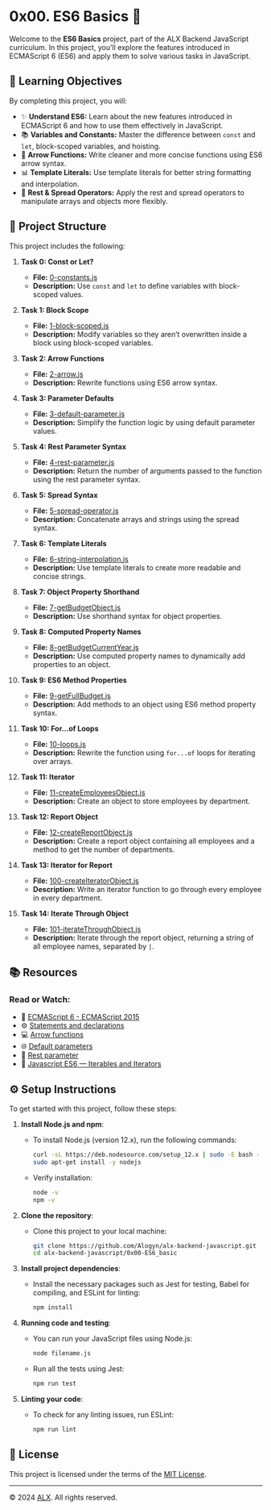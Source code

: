 # 0x00. ES6 Basics 📜

Welcome to the **ES6 Basics** project, part of the ALX Backend JavaScript curriculum. In this project, you'll explore the features introduced in ECMAScript 6 (ES6) and apply them to solve various tasks in JavaScript.

## 📝 Learning Objectives

By completing this project, you will:

- ✨ **Understand ES6:** Learn about the new features introduced in ECMAScript 6 and how to use them effectively in JavaScript.
- 📚 **Variables and Constants:** Master the difference between `const` and `let`, block-scoped variables, and hoisting.
- 🔧 **Arrow Functions:** Write cleaner and more concise functions using ES6 arrow syntax.
- 📊 **Template Literals:** Use template literals for better string formatting and interpolation.
- 🚀 **Rest & Spread Operators:** Apply the rest and spread operators to manipulate arrays and objects more flexibly.

## 📂 Project Structure

This project includes the following:

1. **Task 0: Const or Let?**  
   - **File:** [0-constants.js](./0-constants.js)  
   - **Description:** Use `const` and `let` to define variables with block-scoped values.

2. **Task 1: Block Scope**  
   - **File:** [1-block-scoped.js](./1-block-scoped.js)  
   - **Description:** Modify variables so they aren’t overwritten inside a block using block-scoped variables.

3. **Task 2: Arrow Functions**  
   - **File:** [2-arrow.js](./2-arrow.js)  
   - **Description:** Rewrite functions using ES6 arrow syntax.

4. **Task 3: Parameter Defaults**  
   - **File:** [3-default-parameter.js](./3-default-parameter.js)  
   - **Description:** Simplify the function logic by using default parameter values.

5. **Task 4: Rest Parameter Syntax**  
   - **File:** [4-rest-parameter.js](./4-rest-parameter.js)  
   - **Description:** Return the number of arguments passed to the function using the rest parameter syntax.

6. **Task 5: Spread Syntax**  
   - **File:** [5-spread-operator.js](./5-spread-operator.js)  
   - **Description:** Concatenate arrays and strings using the spread syntax.

7. **Task 6: Template Literals**  
   - **File:** [6-string-interpolation.js](./6-string-interpolation.js)  
   - **Description:** Use template literals to create more readable and concise strings.

8. **Task 7: Object Property Shorthand**  
   - **File:** [7-getBudgetObject.js](./7-getBudgetObject.js)  
   - **Description:** Use shorthand syntax for object properties.

9. **Task 8: Computed Property Names**  
   - **File:** [8-getBudgetCurrentYear.js](./8-getBudgetCurrentYear.js)  
   - **Description:** Use computed property names to dynamically add properties to an object.

10. **Task 9: ES6 Method Properties**  
    - **File:** [9-getFullBudget.js](./9-getFullBudget.js)  
    - **Description:** Add methods to an object using ES6 method property syntax.

11. **Task 10: For...of Loops**  
    - **File:** [10-loops.js](./10-loops.js)  
    - **Description:** Rewrite the function using `for...of` loops for iterating over arrays.

12. **Task 11: Iterator**  
    - **File:** [11-createEmployeesObject.js](./11-createEmployeesObject.js)  
    - **Description:** Create an object to store employees by department.

13. **Task 12: Report Object**  
    - **File:** [12-createReportObject.js](./12-createReportObject.js)  
    - **Description:** Create a report object containing all employees and a method to get the number of departments.

14. **Task 13: Iterator for Report**  
    - **File:** [100-createIteratorObject.js](./100-createIteratorObject.js)  
    - **Description:** Write an iterator function to go through every employee in every department.

15. **Task 14: Iterate Through Object**  
    - **File:** [101-iterateThroughObject.js](./101-iterateThroughObject.js)  
    - **Description:** Iterate through the report object, returning a string of all employee names, separated by `|`.

## 📚 Resources

### Read or Watch:

- 📘 [ECMAScript 6 - ECMAScript 2015](https://www.w3schools.com/js/js_es6.asp)
- ⚙️ [Statements and declarations](https://developer.mozilla.org/en-US/docs/Web/JavaScript/Reference/Statements)
- 💻 [Arrow functions](https://developer.mozilla.org/en-US/docs/Web/JavaScript/Reference/Functions/Arrow_functions)
- 🌐 [Default parameters](https://developer.mozilla.org/en-US/docs/Web/JavaScript/Reference/Functions/Default_parameters)
- 🧰 [Rest parameter](https://developer.mozilla.org/en-US/docs/Web/JavaScript/Reference/Functions/rest_parameters)
- 🎥 [Javascript ES6 — Iterables and Iterators](https://towardsdatascience.com/javascript-es6-iterables-and-iterators-de18b54f4d4)

## ⚙️ Setup Instructions

To get started with this project, follow these steps:

1. **Install Node.js and npm**:
   - To install Node.js (version 12.x), run the following commands:
     ```bash
     curl -sL https://deb.nodesource.com/setup_12.x | sudo -E bash -
     sudo apt-get install -y nodejs
     ```
   - Verify installation:
     ```bash
     node -v
     npm -v
     ```

2. **Clone the repository**:
   - Clone this project to your local machine:
     ```bash
     git clone https://github.com/Alogyn/alx-backend-javascript.git
     cd alx-backend-javascript/0x00-ES6_basic
     ```

3. **Install project dependencies**:
   - Install the necessary packages such as Jest for testing, Babel for compiling, and ESLint for linting:
     ```bash
     npm install
     ```

4. **Running code and testing**:
   - You can run your JavaScript files using Node.js:
     ```bash
     node filename.js
     ```
   - Run all the tests using Jest:
     ```bash
     npm run test
     ```

5. **Linting your code**:
   - To check for any linting issues, run ESLint:
     ```bash
     npm run lint
     ```

## 📜 License

This project is licensed under the terms of the [MIT License](https://www.alxafrica.com/terms-conditions-portal/).

---

© 2024 [ALX](https://www.alxafrica.com/). All rights reserved.
